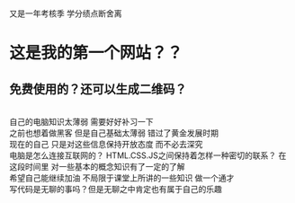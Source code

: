<html>
 <head>
又是一年考核季 学分绩点断舍离
  <background="bg/1.png">
 </head>
 <body>
 <h1>这是我的第一个网站？？</h1>
 <h2>免费使用的？还可以生成二维码？</h2>
 <br>自己的电脑知识太薄弱 需要好好补习一下
 <br>之前也想着做黑客 但是自己基础太薄弱 错过了黄金发展时期
 <br>现在的自己 只是对这些信息保持开放态度 而不必去深究
 <br>电脑是怎么连接互联网的？ HTML.CSS.JS之间保持着怎样一种密切的联系？ 在这段时间里 对一些基本的概念知识有了一定的了解
 <br>希望自己能继续加油 不局限于课堂上所讲的一些知识 做一个通才
 <br>写代码是无聊的事吗？但是无聊之中肯定也有属于自己的乐趣
 </body>
</html>
